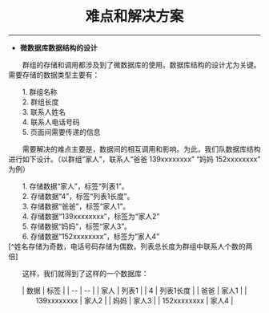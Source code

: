 # <center>难点和解决方案


---


* **微数据库数据结构的设计**

　　群组的存储和调用都涉及到了微数据库的使用。数据库结构的设计尤为关键。需要存储的数据类型主要有：

　　1. 群组名称 <br>
　　2. 群组长度 <br>
　　3. 联系人姓名 <br>
　　4. 联系人电话号码 <br>
　　5. 页面间需要传递的信息 <br>

　　需要解决的难点主要是，数据间的相互调用和影响。为此，我们队数据库结构进行如下设计。（以群组“家人”，联系人“爸爸 139xxxxxxxx” “妈妈 152xxxxxxxx” 为例）

　　1. 存储数据“家人”，标签“列表1”。<br>
　　2. 存储数据“4”，标签“列表1长度”。<br>
　　3. 存储数据“爸爸”，标签“家人1”。<br>
　　4. 存储数据“139xxxxxxxx”，标签为“家人2” <br>
　　5. 存储数据“妈妈”，标签“家人3”。<br>
　　6. 存储数据“152xxxxxxxx”，标签为“家人4” <br>[^姓名存储为奇数，电话号码存储为偶数，列表总长度为群组中联系人个数的两倍]

　　这样，我们就得到了这样的一个数据库：
<center>
| 数据 | 标签 |
| -- | -- |
| 家人 | 列表1 |
| 4 | 列表1长度 |
| 爸爸 | 家人1 |
| 139xxxxxxxx | 家人2 |
| 妈妈 | 家人3 |
| 152xxxxxxxx | 家人4 |


